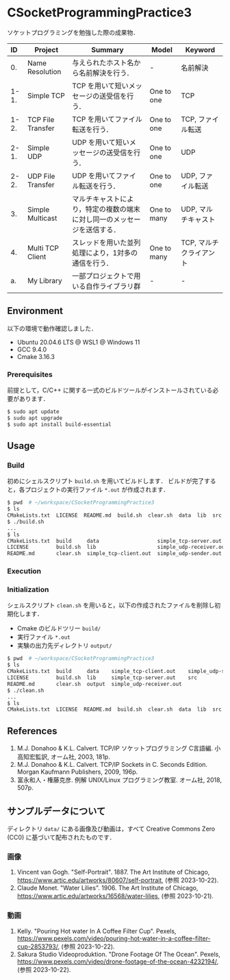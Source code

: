 # CSocketProgrammingPractice3

ソケットプログラミングを勉強した際の成果物．

|ID|Project|Summary|Model|Keyword|
|:---|---|---|---|---|
|0.|Name Resolution|与えられたホスト名から名前解決を行う．|-|名前解決|
|1-1.|Simple TCP|TCP を用いて短いメッセージの送受信を行う．|One to one|TCP|
|1-2.|TCP File Transfer|TCP を用いてファイル転送を行う．|One to one|TCP, ファイル転送|
|2-1.|Simple UDP|UDP を用いて短いメッセージの送受信を行う．|One to one|UDP|
|2-2.|UDP File Transfer|UDP を用いてファイル転送を行う．|One to one|UDP, ファイル転送|
|3.|Simple Multicast|マルチキャストにより，特定の複数の端末に対し同一のメッセージを送信する．|One to many|UDP, マルチキャスト|
|4.|Multi TCP Client|スレッドを用いた並列処理により，1対多の通信を行う．|One to many|TCP, マルチクライアント|
|a.|My Library|一部プロジェクトで用いる自作ライブラリ群|-|-|


## Environment

以下の環境で動作確認しました．

- Ubuntu 20.04.6 LTS @ WSL1 @ Windows 11
- GCC 9.4.0
- Cmake 3.16.3


### Prerequisites

前提として，C/C++ に関する一式のビルドツールがインストールされている必要があります．

```bash
$ sudo apt update
$ sudo apt upgrade
$ sudo apt install build-essential
```


## Usage

### Build

初めにシェルスクリプト `build.sh` を用いてビルドします．
ビルドが完了すると，各プロジェクトの実行ファイル `*.out` が作成されます．

```bash
$ pwd  # ~/workspace/CSocketProgrammingPractice3
$ ls
CMakeLists.txt  LICENSE  README.md  build.sh  clear.sh  data  lib  src
$ ./build.sh
...
$ ls
CMakeLists.txt  build     data                   simple_tcp-server.out    src
LICENSE         build.sh  lib                    simple_udp-receiver.out
README.md       clear.sh  simple_tcp-client.out  simple_udp-sender.out
```


### Execution


### Initialization

シェルスクリプト `clean.sh` を用いると，以下の作成されたファイルを削除し初期化します．

- Cmake のビルドツリー `build/`
- 実行ファイル `*.out`
- 実験の出力先ディレクトリ `output/`

```bash
$ pwd  # ~/workspace/CSocketProgrammingPractice3
$ ls
CMakeLists.txt  build     data    simple_tcp-client.out    simple_udp-sender.out
LICENSE         build.sh  lib     simple_tcp-server.out    src
README.md       clear.sh  output  simple_udp-receiver.out
$ ./clean.sh
...
$ ls
CMakeLists.txt  LICENSE  README.md  build.sh  clear.sh  data  lib  src
```


## References

1. M.J. Donahoo & K.L. Calvert. TCP/IP ソケットプログラミング C言語編. 小高知宏監訳, オーム社, 2003, 181p.
1. M.J. Donahoo & K.L. Calvert. TCP/IP Sockets in C. Seconds Edition. Morgan Kaufmann Publishers, 2009, 196p.
1. 富永和人・権藤克彦. 例解 UNIX/Linux プログラミング教室. オーム社, 2018, 507p.


## サンプルデータについて

ディレクトリ `data/` にある画像及び動画は，すべて Creative Commons Zero (CC0) に基づいて配布されたものです．


### 画像

1. Vincent van Gogh. "Self-Portrait". 1887. The Art Institute of Chicago, <https://www.artic.edu/artworks/80607/self-portrait>, (参照 2023-10-22).
1. Claude Monet. "Water Lilies". 1906. The Art Institute of Chicago, <https://www.artic.edu/artworks/16568/water-lilies>, (参照 2023-10-21).


### 動画

1. Kelly. "Pouring Hot water In A Coffee Filter Cup". Pexels, <https://www.pexels.com/video/pouring-hot-water-in-a-coffee-filter-cup-2853793/>, (参照 2023-10-22).
1. Sakura Studio Videoproduktion. "Drone Footage Of The Ocean". Pexels, <https://www.pexels.com/video/drone-footage-of-the-ocean-4232194/>, (参照 2023-10-22).
